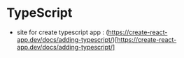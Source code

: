 # TypeScript
- site for create typescript app : (https://create-react-app.dev/docs/adding-typescript/)[https://create-react-app.dev/docs/adding-typescript/]